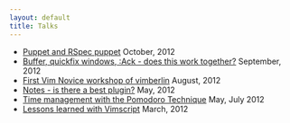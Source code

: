 ```yaml
---
layout: default
title: Talks
---
```


<ul class="talk-listing">
  <li>
    <a href="/talk/puppet-and-rspec-puppet.html">Puppet and RSpec puppet</a>
    <span>October, 2012</span>
  </li>
  <li>
    <a href="/talk/buffer-quickfix-windows-ack.html">Buffer, quickfix windows, :Ack - does this work together?</a>
    <span>September, 2012</span>
  </li>
  <li>
    <a href="/talk/first-vim-novice-workshop-of-vimberlin.html">First Vim Novice workshop of vimberlin</a>
    <span>August, 2012</span>
  </li>
  <li>
    <a href="/talk/notes-is-there-a-best-plugin.html">Notes - is there a best plugin?</a>
    <span>May, 2012</span>
  </li>
  <li>
    <a href="/talk/time-management-with-the-pomodoro-technique.html"> Time management with the Pomodoro Technique</a>
    <span>May, July 2012</span>
  </li>
  <li>
    <a href="/talk/lessons-learned-with-vimscript.html">Lessons learned with Vimscript</a>
    <span>March, 2012</span>
  </li>
</ul>
